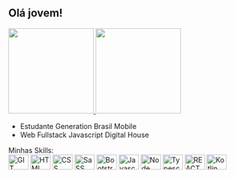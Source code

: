 ## Olá jovem!

<div >
    <a href="https://github.com/MatheusCortez">
        <img height="170em"   src="https://github-readme-stats.vercel.app/api/top-langs/?username=MatheusCortez&llangs_count=8&theme=dark&layout=compact">
        <img  height="170em"   src="https://github-readme-stats.vercel.app/api?username=MatheusCortez&theme=merko">
    </a>
      
- Estudante Generation Brasil Mobile 
- Web Fullstack Javascript Digital House

</div>
  

<div>
         Minhas Skills:<br/>
    <img height="30" width="40" src="https://cdn.jsdelivr.net/gh/devicons/devicon/icons/git/git-original.svg" alt="GIT logo">
       <img height="30" width="40" src="https://cdn.jsdelivr.net/gh/devicons/devicon/icons/html5/html5-original.svg" alt="HTML logo">
    <img height="30" width="40" src="https://cdn.jsdelivr.net/gh/devicons/devicon/icons/css3/css3-original.svg" alt="CSS logo">
     <img height="30" width="40" src="https://cdn.jsdelivr.net/gh/devicons/devicon/icons/sass/sass-original.svg"  alt="SaSS logo">
     <img height="30" width="40" src="https://cdn.jsdelivr.net/gh/devicons/devicon/icons/bootstrap/bootstrap-plain.svg" alt="Bootstrap logo">
    <img height="30" width="40" src="https://cdn.jsdelivr.net/gh/devicons/devicon/icons/javascript/javascript-original.svg" alt="Javascript logo">
     <img height="30" width="40" src="https://cdn.jsdelivr.net/gh/devicons/devicon/icons/nodejs/nodejs-original.svg" alt="Node logo">
         <img height="30" width="40" src="https://cdn.jsdelivr.net/gh/devicons/devicon/icons/typescript/typescript-original.svg" alt="Typescrypt logo">
        <img height="30" width="40" src="https://cdn.jsdelivr.net/gh/devicons/devicon/icons/react/react-original.svg" alt="REACT logo">
     <img height="30" width="40" src="https://cdn.jsdelivr.net/gh/devicons/devicon/icons/kotlin/kotlin-original.svg" alt="Kotlin">
      
   
</div>

